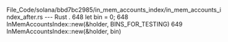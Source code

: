 File_Code/solana/bbd7bc2985/in_mem_accounts_index/in_mem_accounts_index_after.rs --- Rust
  .                                                                                                                                                          648         let bin = 0;
648         InMemAccountsIndex::new(&holder, BINS_FOR_TESTING)                                                                                               649         InMemAccountsIndex::new(&holder, bin)

